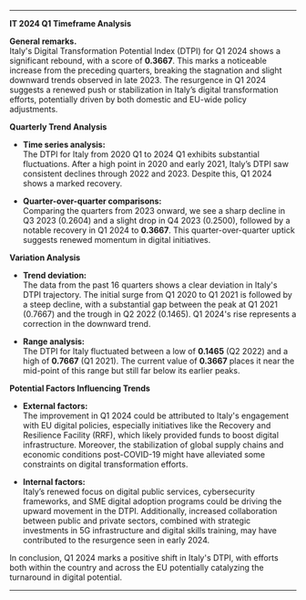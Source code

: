 ---

**IT 2024 Q1 Timeframe Analysis**

**General remarks.**  
Italy's Digital Transformation Potential Index (DTPI) for Q1 2024 shows a significant rebound, with a score of **0.3667**. This marks a noticeable increase from the preceding quarters, breaking the stagnation and slight downward trends observed in late 2023. The resurgence in Q1 2024 suggests a renewed push or stabilization in Italy’s digital transformation efforts, potentially driven by both domestic and EU-wide policy adjustments.

**Quarterly Trend Analysis**

- **Time series analysis:**  
  The DTPI for Italy from 2020 Q1 to 2024 Q1 exhibits substantial fluctuations. After a high point in 2020 and early 2021, Italy’s DTPI saw consistent declines through 2022 and 2023. Despite this, Q1 2024 shows a marked recovery.  

- **Quarter-over-quarter comparisons:**  
  Comparing the quarters from 2023 onward, we see a sharp decline in Q3 2023 (0.2604) and a slight drop in Q4 2023 (0.2500), followed by a notable recovery in Q1 2024 to **0.3667**. This quarter-over-quarter uptick suggests renewed momentum in digital initiatives.

**Variation Analysis**

- **Trend deviation:**  
  The data from the past 16 quarters shows a clear deviation in Italy's DTPI trajectory. The initial surge from Q1 2020 to Q1 2021 is followed by a steep decline, with a substantial gap between the peak at Q1 2021 (0.7667) and the trough in Q2 2022 (0.1465). Q1 2024's rise represents a correction in the downward trend.
  
- **Range analysis:**  
  The DTPI for Italy fluctuated between a low of **0.1465** (Q2 2022) and a high of **0.7667** (Q1 2021). The current value of **0.3667** places it near the mid-point of this range but still far below its earlier peaks.

**Potential Factors Influencing Trends**

- **External factors:**  
  The improvement in Q1 2024 could be attributed to Italy's engagement with EU digital policies, especially initiatives like the Recovery and Resilience Facility (RRF), which likely provided funds to boost digital infrastructure. Moreover, the stabilization of global supply chains and economic conditions post-COVID-19 might have alleviated some constraints on digital transformation efforts.

- **Internal factors:**  
  Italy’s renewed focus on digital public services, cybersecurity frameworks, and SME digital adoption programs could be driving the upward movement in the DTPI. Additionally, increased collaboration between public and private sectors, combined with strategic investments in 5G infrastructure and digital skills training, may have contributed to the resurgence seen in early 2024. 

In conclusion, Q1 2024 marks a positive shift in Italy's DTPI, with efforts both within the country and across the EU potentially catalyzing the turnaround in digital potential.

---
